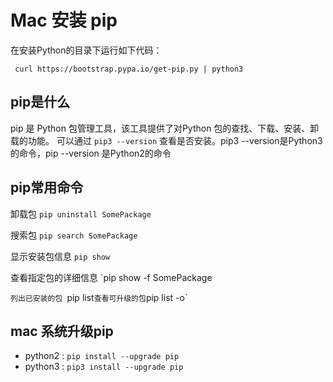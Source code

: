 # Mac 安装 pip
在安装Python的目录下运行如下代码：
~~~ 
 curl https://bootstrap.pypa.io/get-pip.py | python3
~~~ 
## pip是什么
pip 是 Python 包管理工具，该工具提供了对Python 包的查找、下载、安装、卸载的功能。
可以通过 ` pip3 --version ` 查看是否安装。pip3 --version是Python3的命令，pip --version 是Python2的命令
## pip常用命令
卸载包
`pip uninstall SomePackage`

搜索包
`pip search SomePackage`

显示安装包信息
`pip show `

查看指定包的详细信息
`pip show -f SomePackage

`列出已安装的包
`pip list`
查看可升级的包
`pip list -o`
## mac 系统升级pip
- python2 :
`pip install --upgrade pip `
- python3 :
`pip3 install --upgrade pip ` 